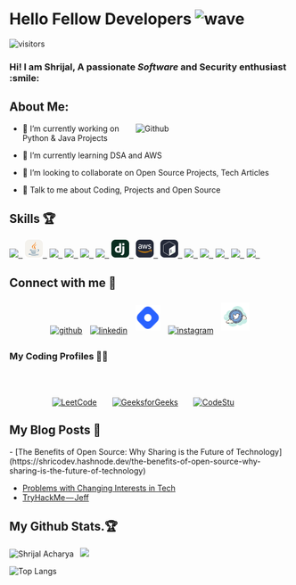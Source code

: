 <h1> Hello Fellow Developers <img alt="wave" src="https://emojis.slackmojis.com/emojis/images/1588177020/8809/wave_hello.gif?1588177020" width="35"></h1>
<p align='center'>

![visitors](https://visitor-badge.glitch.me/badge?page_id=OctoPie23.OctoPie23)

</p>
<div size='20px'> <h3>Hi! I am Shrijal, A passionate <i>Software</i> and Security enthusiast :smile:</h3> 
</div>

<h2> About Me: </h2>

<img width="55%" align="right" alt="Github" src="https://raw.githubusercontent.com/onimur/.github/master/.resources/git-header.svg"/>


- 🔭 I’m currently working on Python & Java Projects

- 🌱 I’m currently learning DSA and AWS 

- 👯 I’m looking to collaborate on Open Source Projects, Tech Articles 

- 💬 Talk to me about Coding, Projects and Open Source 

<h2> Skills 🏆</h2>
<a href= https://github.com/OctoPie23?tab=repositories&q=&type=&language=python&sort= > <img width ='32px' src ='https://raw.githubusercontent.com/rahulbanerjee26/githubAboutMeGenerator/main/icons/python.svg'> &nbsp;</a>
<a href= https://github.com/OctoPie23?tab=repositories&q=&type=&language=java&sort= > <img width ='32px' src ='https://github.com/tandpfun/skill-icons/blob/main/icons/Java-Light.svg'> &nbsp;</a>
<a href= https://github.com/OctoPie23?tab=repositories&q=&type=&language=cpp&sort= > <img width ='32px' src ='https://raw.githubusercontent.com/rahulbanerjee26/githubAboutMeGenerator/main/icons/cpp.svg'> &nbsp;</a>
<a href= https://github.com/OctoPie23?tab=repositories&q=&type=&language=javascript&sort= > <img width ='32px' src ='https://raw.githubusercontent.com/rahulbanerjee26/githubAboutMeGenerator/main/icons/javascript.svg'> &nbsp;</a>
<a href= https://github.com/OctoPie23?tab=repositories&q=&type=&language=reactjs&sort= > <img width ='32px' src ='https://raw.githubusercontent.com/rahulbanerjee26/githubAboutMeGenerator/main/icons/reactjs.svg'> &nbsp;</a>
<a href= https://github.com/OctoPie23?tab=repositories&q=&type=&language=linux&sort= > <img width ='32px' src ='https://raw.githubusercontent.com/rahulbanerjee26/githubAboutMeGenerator/main/icons/linux.svg'> &nbsp;</a>
<a href= https://github.com/OctoPie23?tab=repositories&q=&type=&language=django&sort= > <img width ='32px' src ='https://github.com/tandpfun/skill-icons/blob/main/icons/Django.svg'> &nbsp;</a>
<a href= https://github.com/OctoPie23?tab=repositories&q=&type=&language=aws&sort= > <img width ='32px' src ='https://github.com/tandpfun/skill-icons/blob/main/icons/AWS-Dark.svg'> &nbsp;</a>
<a href= https://github.com/OctoPie23?tab=repositories&q=&type=&language=bash&sort= > <img width ='32px' src ='https://github.com/tandpfun/skill-icons/blob/main/icons/Bash-Dark.svg'> &nbsp;</a>
<a href= https://github.com/OctoPie23?tab=repositories&q=&type=&language=postgresql&sort= > <img width ='32px' src ='https://github.com/rahulbanerjee26/githubProfileReadmeGenerator/blob/main/icons/postgresql.svg'> &nbsp;</a>
<a href= https://github.com/OctoPie23?tab=repositories&q=&type=&language=docker&sort= > <img width ='32px' src ='https://raw.githubusercontent.com/rahulbanerjee26/githubAboutMeGenerator/main/icons/docker.svg'> &nbsp;</a>
<a href= https://github.com/OctoPie23?tab=repositories&q=&type=&language=git&sort= > <img width ='32px' src ='https://raw.githubusercontent.com/rahulbanerjee26/githubAboutMeGenerator/main/icons/git.svg'> &nbsp;</a>
<a href= https://github.com/OctoPie23?tab=repositories&q=&type=&language=html&sort= > <img width ='32px' src ='https://raw.githubusercontent.com/rahulbanerjee26/githubAboutMeGenerator/main/icons/html.svg'> &nbsp;</a>
<a href= https://github.com/OctoPie23?tab=repositories&q=&type=&language=css&sort= > <img width ='32px' src ='https://raw.githubusercontent.com/rahulbanerjee26/githubAboutMeGenerator/main/icons/css.svg'> &nbsp;</a>

<h2> Connect with me 🤝</h2>

<p align="center" >
	<a href="https://github.com/OctoPie23"><img alt="github" width="10%" style="padding:5px" src="https://img.icons8.com/clouds/100/000000/github.png"/></a>
	<a href="https://www.linkedin.com/in/shrijal007/"><img alt="linkedin" width="10%" style="padding:5px" src="https://img.icons8.com/clouds/100/000000/linkedin.png"/></a>
	<a href="https://shricode23.hashnode.dev/"><img alt="hashnode" width="9%" style="padding:5px" src="./images/hashnode.png"/></a>
	<a href="https://www.instagram.com/octopie_23/"><img alt="instagram" width="10%" style="padding:5px" src="https://img.icons8.com/clouds/100/000000/instagram.png"/></a>
	<a href="https://www.twitter.com/OctoPie23"><img alt="twitter" width="10%" style="padding:5px" src="./images/twitter.png"/></a>
	
</p>

<h3>My Coding Profiles 👨‍💻</h3>
<br></br>
<p align="center">
<a href="https://leetcode.com/OctoPiyush23/" rel="nofollow"><img src="https://img.shields.io/badge/LC-LeetCode-orange" alt="LeetCode" data-canonical-src="https://img.shields.io/badge/-LeetCode-ff8c00?style=flat&amp;labelColor=ff8c00&amp;logo=LeetCode&amp;logoColor=white" style="max-width:100%;"></a>
&nbsp;&nbsp;&nbsp;&nbsp;&nbsp;
<a href="https://auth.geeksforgeeks.org/user/octopie23" rel="nofollow"><img src="https://img.shields.io/badge/GFG-GeeksforGeeks-green" alt="GeeksforGeeks" data-canonical-src="https://img.shields.io/badge/GFG-GeeksforGeeks-green" style="max-width:100%;"></a>
&nbsp;&nbsp;&nbsp;&nbsp;&nbsp;
<a href="https://www.codingninjas.com/codestudio/profile/6d2f4a1b-5461-4e51-92fa-90f00f70f309" rel="nofollow"><img src="https://img.shields.io/badge/CS-CodeStudio-orange" alt="CodeStu" data-canonical-src="" style="max-width:100%;"></a>
&nbsp;&nbsp;&nbsp;&nbsp;&nbsp;
</p>

<h2>My Blog Posts 📕 </h2>
<!-- BLOG-POST-LIST:START -->
- [The Benefits of Open Source: Why Sharing is the Future of Technology](https://shricodev.hashnode.dev/the-benefits-of-open-source-why-sharing-is-the-future-of-technology)
<!-- BLOG-POST-LIST:END -->


- [Problems with Changing Interests in Tech](https://shricode23.hashnode.dev/problems-with-changing-interests-in-tech) <!-- this was a blog written in my old hashnode account, which userid I forgot.-->
- [TryHackMe — Jeff](https://infosecwriteups.com/tryhackme-jeff-fc2fe2a3161a?source=rss-5b49d6184d5------2)

<h2> My Github Stats.🏆 </h2>

<img width="400px" src="https://github-readme-streak-stats.herokuapp.com/?user=OctoPie23&theme=radical" alt="Shrijal Acharya" />&nbsp; &nbsp;<img width="400px" src="https://github-readme-stats.vercel.app/api?username=octopie23&count_private=true&theme=radical"/>


![Top Langs](https://github-readme-stats.vercel.app/api/top-langs/?username=OctoPie23&exclude_repo=OctoPie23.github.io,VoiceAI&count_private=true&hide=c,XSLT,css,scss,html&layout=compact&theme=radical)
</div>
